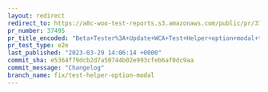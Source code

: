 ```yaml
---
layout: redirect
redirect_to: https://a8c-woo-test-reports.s3.amazonaws.com/public/pr/37495/e2e/index.html
pr_number: 37495
pr_title_encoded: "Beta+Tester%3A+Update+WCA+Test+Helper+option+modal+to+show+full+option+name"
pr_test_type: e2e
last_published: "2023-03-29 14:06:14 +0000"
commit_sha: e5364f79dcb2d7a50744b02e993cfeb6af0dc9aa
commit_message: "Changelog"
branch_name: fix/test-helper-option-modal
---
```

